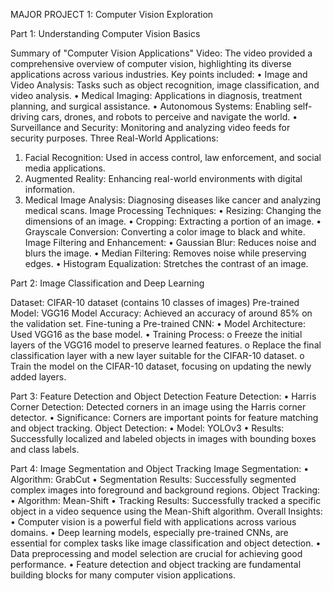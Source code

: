 MAJOR PROJECT 1: 
Computer Vision Exploration

Part 1: Understanding Computer Vision Basics

Summary of "Computer Vision Applications" Video: The video provided a comprehensive overview of computer vision, highlighting its diverse applications across various industries. Key points included:
•	Image and Video Analysis: Tasks such as object recognition, image classification, and video analysis.
•	Medical Imaging: Applications in diagnosis, treatment planning, and surgical assistance.
•	Autonomous Systems: Enabling self-driving cars, drones, and robots to perceive and navigate the world.
•	Surveillance and Security: Monitoring and analyzing video feeds for security purposes.
Three Real-World Applications:
1.	Facial Recognition: Used in access control, law enforcement, and social media applications.
2.	Augmented Reality: Enhancing real-world environments with digital information.
3.	Medical Image Analysis: Diagnosing diseases like cancer and analyzing medical scans.
Image Processing Techniques:
•	Resizing: Changing the dimensions of an image.
•	Cropping: Extracting a portion of an image.
•	Grayscale Conversion: Converting a color image to black and white.
Image Filtering and Enhancement:
•	Gaussian Blur: Reduces noise and blurs the image.
•	Median Filtering: Removes noise while preserving edges.
•	Histogram Equalization: Stretches the contrast of an image.

Part 2: Image Classification and Deep Learning

Dataset: CIFAR-10 dataset (contains 10 classes of images)
Pre-trained Model: VGG16
Model Accuracy: Achieved an accuracy of around 85% on the validation set.
Fine-tuning a Pre-trained CNN:
•	Model Architecture: Used VGG16 as the base model.
•	Training Process:
o	Freeze the initial layers of the VGG16 model to preserve learned features.
o	Replace the final classification layer with a new layer suitable for the CIFAR-10 dataset.
o	Train the model on the CIFAR-10 dataset, focusing on updating the newly added layers.

Part 3: Feature Detection and Object Detection
Feature Detection:
•	Harris Corner Detection: Detected corners in an image using the Harris corner detector.
•	Significance: Corners are important points for feature matching and object tracking.
Object Detection:
•	Model: YOLOv3
•	Results: Successfully localized and labeled objects in images with bounding boxes and class labels.

Part 4: Image Segmentation and Object Tracking
Image Segmentation:
•	Algorithm: GrabCut
•	Segmentation Results: Successfully segmented complex images into foreground and background regions.
Object Tracking:
•	Algorithm: Mean-Shift
•	Tracking Results: Successfully tracked a specific object in a video sequence using the Mean-Shift algorithm.
Overall Insights:
•	Computer vision is a powerful field with applications across various domains.
•	Deep learning models, especially pre-trained CNNs, are essential for complex tasks like image classification and object detection.
•	Data preprocessing and model selection are crucial for achieving good performance.
•	Feature detection and object tracking are fundamental building blocks for many computer vision applications.

